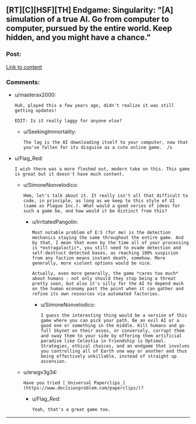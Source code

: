 ## [RT][C][HSF][TH] Endgame: Singularity: "[A] simulation of a true AI. Go from computer to computer, pursued by the entire world. Keep hidden, and you might have a chance."

### Post:

[Link to content](http://www.emhsoft.com/singularity/)

### Comments:

- u/masterax2000:
  ```
  Huh, played this a few years ago, didn't realize it was still getting updates!

  EDIT: Is it really laggy for anyone else?
  ```

  - u/SeekingImmortality:
    ```
    The lag is the AI downloading itself to your computer, now that you've fallen for its disguise as a cute online game.  /s
    ```

- u/Flag_Red:
  ```
  I wish there was a more fleshed out, modern take on this. This game is great but it doesn't have much content.
  ```

  - u/SimoneNonvelodico:
    ```
    Hmm, let's talk about it. It really isn't all that difficult to code, in principle, as long as we keep to this style of UI (same as Plague Inc.). What would a good series of ideas for such a game be, and how would it be distinct from this?
    ```

    - u/IrritatedPangolin:
      ```
      Most notable problem of E:S (for me) is the detection mechanics staying the same throughout the entire game. And by that, I mean that even by the time all of your processing is *extragalactic*, you still need to evade detection and self-destruct detected bases, as reaching 100% suspicion from any faction means instant death, somehow. More generally, more violent options would be nice.

      Actually, even more generally, the game *cares too much* about humans - not only should they stop being a threat pretty soon, but also it's silly for the AI to depend much on the human economy past the point when it can gather and refine its own resources via automated factories.
      ```

      - u/SimoneNonvelodico:
        ```
        I guess the interesting thing would be a version of this game where you can pick your path. Be an evil AI or a good one or something in the middle. Kill humans and go full Skynet on their asses, or conversely, corrupt them and sway them to your side by offering them artificial paradise like Celestia in Friendship is Optimal. Strategies, ethical choices, and an endgame that involves you controlling all of Earth one way or another and thus being effectively unkillable, instead of straight up ascension.
        ```

  - u/erwgv3g34:
    ```
    Have you tried [_Universal Paperclips_](https://www.decisionproblem.com/paperclips/)?
    ```

    - u/Flag_Red:
      ```
      Yeah, that's a great game too.
      ```

---

